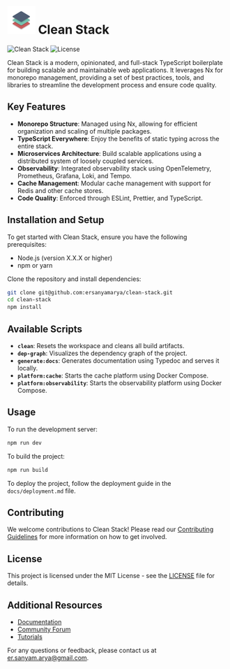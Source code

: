 # <img src="./apps/clean-docs/static/img/logo.svg" alt="Logo" width="64"/> Clean Stack

![Clean Stack](https://img.shields.io/badge/Clean%20Stack-v1.0.0-blue) ![License](https://img.shields.io/badge/License-MIT-green)

Clean Stack is a modern, opinionated, and full-stack TypeScript boilerplate for building scalable and maintainable web applications. It leverages Nx for monorepo management, providing a set of best practices, tools, and libraries to streamline the development process and ensure code quality.

## Key Features

- **Monorepo Structure**: Managed using Nx, allowing for efficient organization and scaling of multiple packages.
- **TypeScript Everywhere**: Enjoy the benefits of static typing across the entire stack.
- **Microservices Architecture**: Build scalable applications using a distributed system of loosely coupled services.
- **Observability**: Integrated observability stack using OpenTelemetry, Prometheus, Grafana, Loki, and Tempo.
- **Cache Management**: Modular cache management with support for Redis and other cache stores.
- **Code Quality**: Enforced through ESLint, Prettier, and TypeScript.

## Installation and Setup

To get started with Clean Stack, ensure you have the following prerequisites:

- Node.js (version X.X.X or higher)
- npm or yarn

Clone the repository and install dependencies:

```bash
git clone git@github.com:ersanyamarya/clean-stack.git
cd clean-stack
npm install
```

## Available Scripts

- **`clean`**: Resets the workspace and cleans all build artifacts.
- **`dep-graph`**: Visualizes the dependency graph of the project.
- **`generate:docs`**: Generates documentation using Typedoc and serves it locally.
- **`platform:cache`**: Starts the cache platform using Docker Compose.
- **`platform:observability`**: Starts the observability platform using Docker Compose.

## Usage

To run the development server:

```bash
npm run dev
```

To build the project:

```bash
npm run build
```

To deploy the project, follow the deployment guide in the `docs/deployment.md` file.

## Contributing

We welcome contributions to Clean Stack! Please read our [Contributing Guidelines](CONTRIBUTING.md) for more information on how to get involved.

## License

This project is licensed under the MIT License - see the [LICENSE](LICENSE) file for details.

## Additional Resources

- [Documentation](https://clean-stack.sanyamarya.com/)
- [Community Forum](https://your-community-link)
- [Tutorials](https://your-tutorials-link)

For any questions or feedback, please contact us at [er.sanyam.arya@gmail.com](mailto:er.sanyam.arya@gmail.com).
